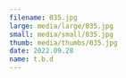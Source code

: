 ```yaml
---
filename: 035.jpg
large: media/large/035.jpg
small: media/small/035.jpg
thumb: media/thumbs/035.jpg
date: 2022.09.28
name: t.b.d
---
```

